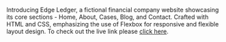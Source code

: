 Introducing Edge Ledger, a fictional financial company website showcasing its core sections - Home, About, Cases, Blog, and Contact. Crafted with HTML and CSS, emphasizing the use of Flexbox for responsive and flexible layout design.
To check out the live link please [click here](https://edge-ledger-website08.netlify.app/).
